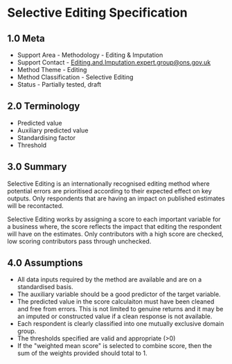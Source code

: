 # Selective Editing Specification

## 1.0 Meta

* Support Area - Methodology - Editing & Imputation
* Support Contact - <Editing.and.Imputation.expert.group@ons.gov.uk>
* Method Theme - Editing
* Method Classification - Selective Editing
* Status - Partially tested, draft 

## 2.0 Terminology

* Predicted value
* Auxiliary predicted value
* Standardising factor
* Threshold

## 3.0 Summary

Selective Editing is an internationally recognised editing method
where potential errors are prioritised according to their expected 
effect on key outputs. Only respondents that are having an impact
on published estimates will be recontacted.

Selective Editing works by assigning a score to each important 
variable for a business where, the score reflects the impact that 
editing the respondent will have on the estimates. Only contributors
with a high score are checked, low scoring contributors pass 
through unchecked.

## 4.0 Assumptions

- All data inputs required by the method are available and are on a
  standardised basis.
- The auxiliary variable should be a good predictor of the target
  variable.
- The predicted value in the score calculaiton must have been cleaned
  and free from errors. This is not limited to genuine returns and 
  it may be an imputed or constructed value if a clean response is
  not available.
- Each respondent is clearly classified into one mutually exclusive
  domain group.
- The thresholds specified are valid and appropriate (>0)
- If the "weighted mean score" is selected to combine score, then the
  sum of the weights provided should total to 1. 
